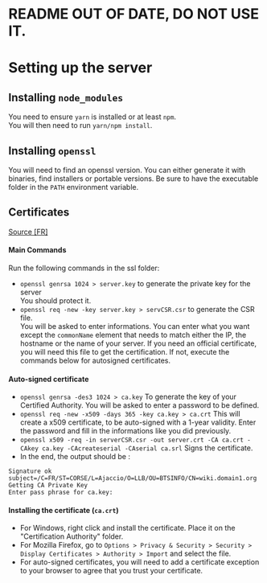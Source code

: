 # README OUT OF DATE, DO NOT USE IT.

# Setting up the server
## Installing `node_modules`
You need to ensure `yarn` is installed or at least `npm`.<br>
You will then need to run `yarn/npm install`.<br>

## Installing `openssl`
You will need to find an openssl version. You can either generate it with binaries, find installers or portable versions. Be sure to have the executable folder in the `PATH` environment variable.

## Certificates
[Source [FR]](http://www.linux-france.org/prj/edu/archinet/systeme/ch24s03.html)

#### Main Commands
Run the following commands in the ssl folder:
- `openssl genrsa 1024 > server.key` to generate the private key for the server<br>
  You should protect it.
- `openssl req -new -key server.key > servCSR.csr` to generate the CSR file. <br>
  You will be asked to enter informations. You can enter what you want except the `commonName` element that needs to match either the IP, the hostname or the name of your server. If you need an official certificate, you will need this file to get the certification. If not, execute the commands below for autosigned certificates.

#### Auto-signed certificate
- `openssl genrsa -des3 1024 > ca.key` To generate the key of your Certified Authority. You will be asked to enter a password to be defined.
- `openssl req -new -x509 -days 365 -key ca.key > ca.crt` This will create a x509 certificate, to be auto-signed with a 1-year validity. Enter the password and fill in the informations like you did previously.
- `openssl x509 -req -in serverCSR.csr -out server.crt -CA ca.crt -CAkey ca.key -CAcreateserial -CAserial ca.srl` Signs the certificate.
- In the end, the output should be :
```
Signature ok
subject=/C=FR/ST=CORSE/L=Ajaccio/O=LLB/OU=BTSINFO/CN=wiki.domain1.org
Getting CA Private Key
Enter pass phrase for ca.key:
```

#### Installing the certificate (`ca.crt`)
- For Windows, right click and install the certificate. Place it on the "Certification Authority" folder.
- For Mozilla Firefox, go to `Options > Privacy & Security > Security > Display Certificates > Authority > Import` and select the file.
- For auto-signed certificates, you will need to add a certificate exception to your browser to agree that you trust your certificate.
